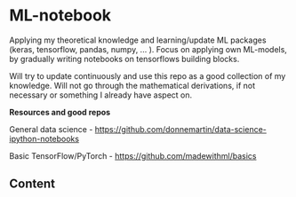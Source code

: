 # ML-notebook
Applying my theoretical knowledge and learning/update ML packages (keras, tensorflow, pandas, numpy, ... ).
Focus on applying own ML-models, by gradually writing notebooks on tensorflows building blocks.

Will try to update continuously and use this repo as a good collection of my knowledge.
Will not go through the mathematical derivations, if not necessary or something I already have aspect on.

**Resources and good repos**

General data science - https://github.com/donnemartin/data-science-ipython-notebooks

Basic TensorFlow/PyTorch - https://github.com/madewithml/basics

**Content**
-
